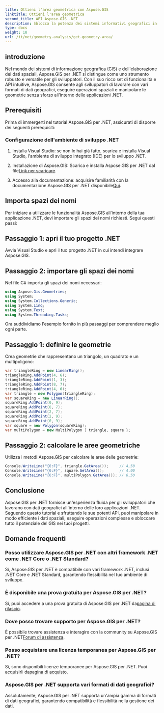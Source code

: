 ```yaml
---
title: Ottieni l'area geometrica con Aspose.GIS
linktitle: Ottieni l'area geometrica
second_title: API Aspose.GIS .NET
description: Sblocca la potenza dei sistemi informativi geografici in .NET con Aspose.GIS. Esegui operazioni spaziali senza sforzo.
type: docs
weight: 18
url: /it/net/geometry-analysis/get-geometry-area/
---
```

## introduzione
Nel mondo dei sistemi di informazione geografica (GIS) e dell'elaborazione dei dati spaziali, Aspose.GIS per .NET si distingue come uno strumento robusto e versatile per gli sviluppatori. Con il suo ricco set di funzionalità e API intuitive, Aspose.GIS consente agli sviluppatori di lavorare con vari formati di dati geografici, eseguire operazioni spaziali e manipolare le geometrie senza sforzo all'interno delle applicazioni .NET.
## Prerequisiti
Prima di immergerti nel tutorial Aspose.GIS per .NET, assicurati di disporre dei seguenti prerequisiti:
### Configurazione dell'ambiente di sviluppo .NET
1. Installa Visual Studio: se non lo hai già fatto, scarica e installa Visual Studio, l'ambiente di sviluppo integrato (IDE) per lo sviluppo .NET.
   
2.  Installazione di Aspose.GIS: Scarica e installa Aspose.GIS per .NET dal file[Link per scaricare](https://releases.aspose.com/gis/net/).
3. Accesso alla documentazione: acquisire familiarità con la documentazione Aspose.GIS per .NET disponibile[Qui](https://reference.aspose.com/gis/net/).

## Importa spazi dei nomi
Per iniziare a utilizzare le funzionalità Aspose.GIS all'interno della tua applicazione .NET, devi importare gli spazi dei nomi richiesti. Segui questi passi:
## Passaggio 1: apri il tuo progetto .NET
Avvia Visual Studio e apri il tuo progetto .NET in cui intendi integrare Aspose.GIS.
## Passaggio 2: importare gli spazi dei nomi
Nel file C# importa gli spazi dei nomi necessari:
```csharp
using Aspose.Gis.Geometries;
using System;
using System.Collections.Generic;
using System.Linq;
using System.Text;
using System.Threading.Tasks;
```

Ora suddividiamo l'esempio fornito in più passaggi per comprendere meglio ogni parte.
## Passaggio 1: definire le geometrie
Crea geometrie che rappresentano un triangolo, un quadrato e un multipoligono:
```csharp
var triangleRing = new LinearRing();
triangleRing.AddPoint(4, 6);
triangleRing.AddPoint(1, 3);
triangleRing.AddPoint(8, 7);
triangleRing.AddPoint(4, 6);
var triangle = new Polygon(triangleRing);
var squareRing = new LinearRing();
squareRing.AddPoint(0, 9);
squareRing.AddPoint(0, 7);
squareRing.AddPoint(2, 7);
squareRing.AddPoint(2, 9);
squareRing.AddPoint(0, 9);
var square = new Polygon(squareRing);
var multiPolygon = new MultiPolygon { triangle, square };
```
## Passaggio 2: calcolare le aree geometriche
Utilizza i metodi Aspose.GIS per calcolare le aree delle geometrie:
```csharp
Console.WriteLine("{0:F}", triangle.GetArea());     // 4,50
Console.WriteLine("{0:F}", square.GetArea());       // 4.00
Console.WriteLine("{0:F}", multiPolygon.GetArea()); // 8,50
```

## Conclusione
Aspose.GIS per .NET fornisce un'esperienza fluida per gli sviluppatori che lavorano con dati geografici all'interno delle loro applicazioni .NET. Seguendo questo tutorial e sfruttando le sue potenti API, puoi manipolare in modo efficiente i dati spaziali, eseguire operazioni complesse e sbloccare tutto il potenziale del GIS nei tuoi progetti.
## Domande frequenti
### Posso utilizzare Aspose.GIS per .NET con altri framework .NET come .NET Core o .NET Standard?
Sì, Aspose.GIS per .NET è compatibile con vari framework .NET, inclusi .NET Core e .NET Standard, garantendo flessibilità nel tuo ambiente di sviluppo.
### È disponibile una prova gratuita per Aspose.GIS per .NET?
 Sì, puoi accedere a una prova gratuita di Aspose.GIS per .NET da[pagina di rilascio](https://releases.aspose.com/).
### Dove posso trovare supporto per Aspose.GIS per .NET?
 È possibile trovare assistenza e interagire con la community su Aspose.GIS per .NET[Forum di assistenza](https://forum.aspose.com/c/gis/33).
### Posso acquistare una licenza temporanea per Aspose.GIS per .NET?
 Sì, sono disponibili licenze temporanee per Aspose.GIS per .NET. Puoi acquisirli da[pagina di acquisto](https://purchase.aspose.com/temporary-license/).
### Aspose.GIS per .NET supporta vari formati di dati geografici?
Assolutamente, Aspose.GIS per .NET supporta un'ampia gamma di formati di dati geografici, garantendo compatibilità e flessibilità nella gestione dei dati.